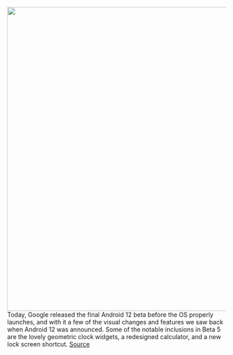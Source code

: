 <img src='https://cdn.vox-cdn.com/thumbor/_5p0nT2CrOlzRMW53ASxv-yw4zA=/0x127:1080x1801/1200x800/filters:focal(446x746:618x918)/cdn.vox-cdn.com/uploads/chorus_image/image/69832550/Screenshot_20210908_173434.0.png' width='700px' /><br/>
Today, Google released the final Android 12 beta before the OS properly launches, and with it a few of the visual changes and features we saw back when Android 12 was announced. Some of the notable inclusions in Beta 5 are the lovely geometric clock widgets, a redesigned calculator, and a new lock screen shortcut.
<a href='https://www.theverge.com/2021/9/8/22663710/android-12-beta-5-ui-updates-features-clock-widgets-search-bar-calculator'> Source <a/>